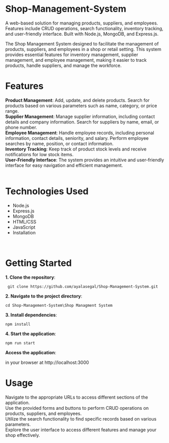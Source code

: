 # Shop-Management-System
A web-based solution for managing products, suppliers, and employees. Features include CRUD operations, search functionality, inventory tracking, and user-friendly interface. Built with Node.js, MongoDB, and Express.js.

The Shop Management System designed to facilitate the management of products, suppliers, and employees in a shop or retail setting. This system provides essential features for inventory management, supplier management, and employee management, making it easier to track products, handle suppliers, and manage the workforce.
<br />
# Features
**Product Management**: Add, update, and delete products. Search for products based on various parameters such as name, category, or price range.<br />
**Supplier Management**: Manage supplier information, including contact details and company information. Search for suppliers by name, email, or phone number.<br />
**Employee Management**: Handle employee records, including personal information, contact details, seniority, and salary. Perform employee searches by name, position, or contact information.<br />
**Inventory Tracking**: Keep track of product stock levels and receive notifications for low stock items.<br />
**User-Friendly Interface**: The system provides an intuitive and user-friendly interface for easy navigation and efficient management.<br />
<br />
# Technologies Used
- Node.js
- Express.js
- MongoDB
- HTML/CSS
- JavaScript
- Installation
<br />

# Getting Started

 **1. Clone the repository**:
<br />

` git clone https://github.com/ayalasegal/Shop-Management-System.git`
 <br />
 
 **2. Navigate to the project directory**:
 <br />
 
`cd Shop-Management-System\Shop Managment System`
<br />

**3. Install dependencies**:
<br />

`npm install`
<br />

**4. Start the application**:
<br />

`npm run start`
<br />

**Access the application**: 
<br />

in your browser at http://localhost:3000
<br />

# Usage
Navigate to the appropriate URLs to access different sections of the application.<br />
Use the provided forms and buttons to perform CRUD operations on products, suppliers, and employees.<br />
Utilize the search functionality to find specific records based on various parameters.<br />
Explore the user interface to access different features and manage your shop effectively.<br />
